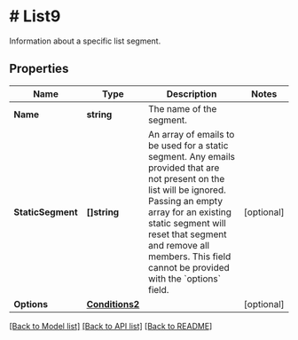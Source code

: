 # # List9
Information about a specific list segment.

## Properties 


Name | Type | Description | Notes
------------ | ------------- | ------------- | -------------
**Name**| **string** | The name of the segment.  |
**StaticSegment**| **[]string** | An array of emails to be used for a static segment. Any emails provided that are not present on the list will be ignored. Passing an empty array for an existing static segment will reset that segment and remove all members. This field cannot be provided with the &#x60;options&#x60; field.  | [optional]
**Options**| [**Conditions2**](Conditions2.md) |   | [optional]


[[Back to Model list]](../../README.md#models) [[Back to API list]](../../README.md#endpoints) [[Back to README]](../../README.md)

